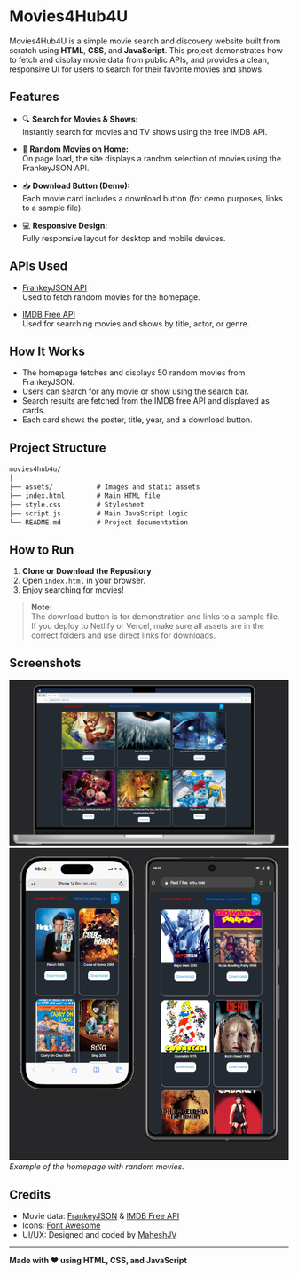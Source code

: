 # Movies4Hub4U

Movies4Hub4U is a simple movie search and discovery website built from scratch using **HTML**, **CSS**, and **JavaScript**. This project demonstrates how to fetch and display movie data from public APIs, and provides a clean, responsive UI for users to search for their favorite movies and shows.

## Features

- 🔍 **Search for Movies & Shows:**  
  Instantly search for movies and TV shows using the free IMDB API.

- 🎲 **Random Movies on Home:**  
  On page load, the site displays a random selection of movies using the FrankeyJSON API.

- 📥 **Download Button (Demo):**  
  Each movie card includes a download button (for demo purposes, links to a sample file).

- 💻 **Responsive Design:**  
  Fully responsive layout for desktop and mobile devices.

## APIs Used

- [FrankeyJSON API](https://jsonfakery.com/movies/random/50)  
  Used to fetch random movies for the homepage.

- [IMDB Free API](https://imdb.iamidiotareyoutoo.com/search?q=)  
  Used for searching movies and shows by title, actor, or genre.

## How It Works

- The homepage fetches and displays 50 random movies from FrankeyJSON.
- Users can search for any movie or show using the search bar.
- Search results are fetched from the IMDB free API and displayed as cards.
- Each card shows the poster, title, year, and a download button.

## Project Structure

```
movies4hub4u/
│
├── assets/           # Images and static assets
├── index.html        # Main HTML file
├── style.css         # Stylesheet
├── script.js         # Main JavaScript logic
└── README.md         # Project documentation
```

## How to Run

1. **Clone or Download the Repository**
2. Open `index.html` in your browser.
3. Enjoy searching for movies!

> **Note:**  
> The download button is for demonstration and links to a sample file.  
> If you deploy to Netlify or Vercel, make sure all assets are in the correct folders and use direct links for downloads.

## Screenshots

![Movies4Hub4U Screenshot](assets/screenshot1.png)  
![Movies4Hub4U Screenshot](assets/screenshot2.png)  
*Example of the homepage with random movies.*

## Credits

- Movie data: [FrankeyJSON](https://jsonfakery.com/) & [IMDB Free API](https://imdb.iamidiotareyoutoo.com/)
- Icons: [Font Awesome](https://fontawesome.com/)
- UI/UX: Designed and coded by [MaheshJV](https://github.com/MaheshJV9130)

---

**Made with ❤️ using HTML, CSS, and JavaScript**